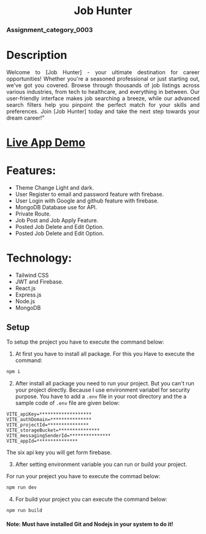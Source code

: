 <h1 align="center">Job Hunter</h1>

<h3 align="justify">
    Assignment_category_0003
</h3>


# Description
<p align="justify">
    Welcome to [Job Hunter] - your ultimate destination for career opportunities! Whether you're a seasoned professional or just starting out, we've got you covered. Browse through thousands of job listings across various industries, from tech to healthcare, and everything in between. Our user-friendly interface makes job searching a breeze, while our advanced search filters help you pinpoint the perfect match for your skills and preferences. Join [Job Hunter] today and take the next step towards your dream career!"
</p>

# <a href="https://upwork-8699b.web.app" target="_blank">Live App Demo</a>
 
# Features:
- Theme Change Light and dark.
- User Register to email and password feature with firebase.
- User Login with Google and github feature with firebase.
- MongoDB Database use for API.
- Private Route.
- Job Post and Job Apply Feature.
- Posted Job Delete and Edit Option.
- Posted Job Delete and Edit Option.


# Technology:

- Tailwind CSS
- JWT and Firebase.
- React.js
- Express.js
- Node.js
- MongoDB

## Setup

To setup the project you have to execute the command below:

1. At first you have to install all package. For this you Have to execute the command:

```sh
npm i
```

2. After install all package you need to run your project. But you can't run your project directly. Because I use environment variabel for security purpose. You have to add a `.env` file in your root directory and the a sample code of `.env` file are given below:

```.env
VITE_apiKey=*******************
VITE_authDomain=***************
VITE_projectId=***************
VITE_storageBucket=***************
VITE_messagingSenderId=***************
VITE_appId=***************
```

The six api key you will get form firebase.

3. After setting environment variable you can run or build your project.

For run your preject you have to execute the commad below:

```sh
npm run dev
```

4. For build your project you can execute the command below:

```sh
npm run build
```

#### Note: Must have installed Git and Nodejs in your system to do it!